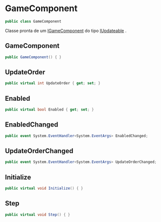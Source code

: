 # GameComponent
```csharp
public class GameComponent
```
Classe pronta de um [IGameComponent](/API/Claw/IGameComponent#IGameComponent) do tipo [IUpdateable](/API/Claw/IUpdateable#IUpdateable) .<br />
## GameComponent
```csharp
public GameComponent() { }
```
## UpdateOrder
```csharp
public virtual int UpdateOrder { get; set; } 
```
## Enabled
```csharp
public virtual bool Enabled { get; set; } 
```
## EnabledChanged
```csharp
public event System.EventHandler<System.EventArgs> EnabledChanged;
```
## UpdateOrderChanged
```csharp
public event System.EventHandler<System.EventArgs> UpdateOrderChanged;
```
## Initialize
```csharp
public virtual void Initialize() { }
```
## Step
```csharp
public virtual void Step() { }
```
